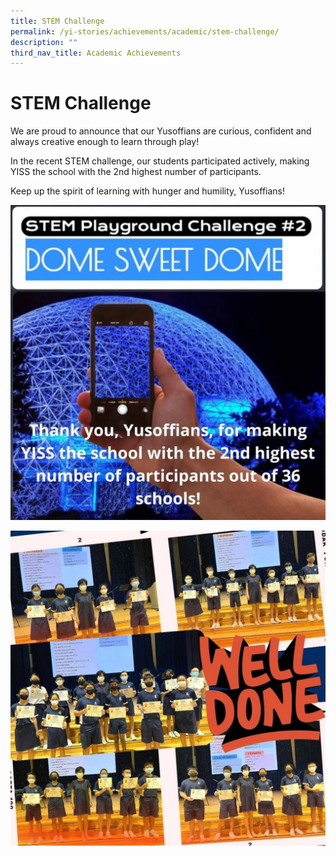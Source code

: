```yaml
---
title: STEM Challenge
permalink: /yi-stories/achievements/academic/stem-challenge/
description: ""
third_nav_title: Academic Achievements
---
```

# **STEM Challenge**
  
We are proud to announce that our Yusoffians are curious, confident and always creative enough to learn through play!  
  
In the recent STEM challenge, our students participated actively, making YISS the school with the 2nd highest number of participants.  
  
Keep up the spirit of learning with hunger and humility, Yusoffians!

![](/images/Stem1.jpg)

![](/images/Stem2.jpg)